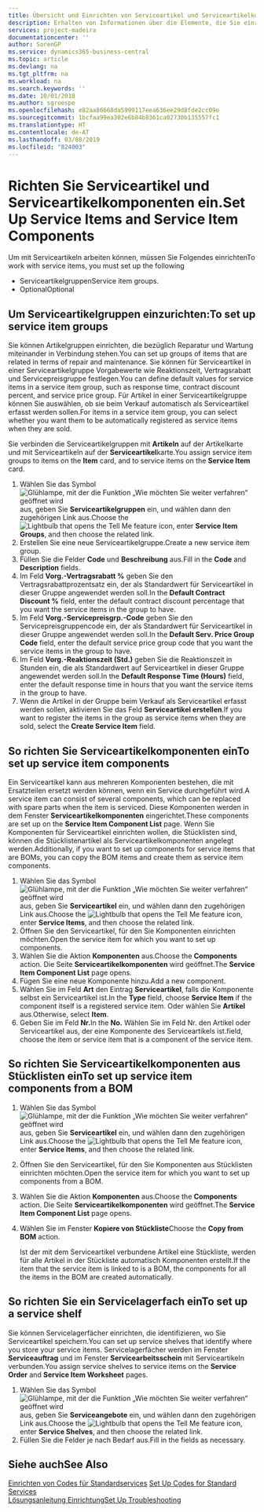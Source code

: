 ```yaml
---
title: Übersicht und Einrichten von Serviceartikel und Serviceartikelkomponenten  | Microsoft Docs
description: Erhalten von Informationen über die Elemente, die Sie einrichten müssen, bevor Sie Serviceartikel, einschließlich Vorgabewerte wie Reaktionszeit, Vertragsrabatt, und Servicepreisgruppen verwenden können.
services: project-madeira
documentationcenter: ''
author: SorenGP
ms.service: dynamics365-business-central
ms.topic: article
ms.devlang: na
ms.tgt_pltfrm: na
ms.workload: na
ms.search.keywords: ''
ms.date: 10/01/2018
ms.author: sgroespe
ms.openlocfilehash: e82aa86668da5999117eea636ee29d8fde2cc09e
ms.sourcegitcommit: 1bcfaa99ea302e6b84b8361ca02730b135557fc1
ms.translationtype: HT
ms.contentlocale: de-AT
ms.lasthandoff: 03/08/2019
ms.locfileid: "824003"
---
```

# <a name="set-up-service-items-and-service-item-components"></a><span data-ttu-id="3b36b-103">Richten Sie Serviceartikel und Serviceartikelkomponenten ein.</span><span class="sxs-lookup"><span data-stu-id="3b36b-103">Set Up Service Items and Service Item Components</span></span>
<span data-ttu-id="3b36b-104">Um mit Serviceartikeln arbeiten können, müssen Sie Folgendes einrichten</span><span class="sxs-lookup"><span data-stu-id="3b36b-104">To work with service items, you must set up the following</span></span>

* <span data-ttu-id="3b36b-105">Serviceartikelgruppen</span><span class="sxs-lookup"><span data-stu-id="3b36b-105">Service item groups.</span></span>
* <span data-ttu-id="3b36b-106">Optional</span><span class="sxs-lookup"><span data-stu-id="3b36b-106">Optional</span></span>

## <a name="to-set-up-service-item-groups"></a><span data-ttu-id="3b36b-107">Um Serviceartikelgruppen einzurichten:</span><span class="sxs-lookup"><span data-stu-id="3b36b-107">To set up service item groups</span></span>
<span data-ttu-id="3b36b-108">Sie können Artikelgruppen einrichten, die bezüglich Reparatur und Wartung miteinander in Verbindung stehen.</span><span class="sxs-lookup"><span data-stu-id="3b36b-108">You can set up groups of items that are related in terms of repair and maintenance.</span></span> <span data-ttu-id="3b36b-109">Sie können für Serviceartikel in einer Serviceartikelgruppe Vorgabewerte wie Reaktionszeit, Vertragsrabatt und Servicepreisgruppe festlegen.</span><span class="sxs-lookup"><span data-stu-id="3b36b-109">You can define default values for service items in a service item group, such as response time, contract discount percent, and service price group.</span></span> <span data-ttu-id="3b36b-110">Für Artikel in einer Serviceartikelgruppe können Sie auswählen, ob sie beim Verkauf automatisch als Serviceartikel erfasst werden sollen.</span><span class="sxs-lookup"><span data-stu-id="3b36b-110">For items in a service item group, you can select whether you want them to be automatically registered as service items when they are sold.</span></span>  

<span data-ttu-id="3b36b-111">Sie verbinden die Serviceartikelgruppen mit **Artikeln** auf der Artikelkarte und mit Serviceartikeln auf der **Serviceartikel**karte.</span><span class="sxs-lookup"><span data-stu-id="3b36b-111">You assign service item groups to items on the **Item** card, and to service items on the **Service Item** card.</span></span>  

1. <span data-ttu-id="3b36b-112">Wählen Sie das Symbol ![Glühlampe, mit der die Funktion „Wie möchten Sie weiter verfahren“ geöffnet wird](media/ui-search/search_small.png "Wie möchten Sie weiter verfahren?") aus, geben Sie **Serviceartikelgruppen** ein, und wählen dann den zugehörigen Link aus.</span><span class="sxs-lookup"><span data-stu-id="3b36b-112">Choose the ![Lightbulb that opens the Tell Me feature](media/ui-search/search_small.png "Tell me what you want to do") icon, enter **Service Item Groups**, and then choose the related link.</span></span>  
2. <span data-ttu-id="3b36b-113">Erstellen Sie eine neue Serviceartikelgruppe.</span><span class="sxs-lookup"><span data-stu-id="3b36b-113">Create a new service item group.</span></span>  
3. <span data-ttu-id="3b36b-114">Füllen Sie die Felder **Code** und **Beschreibung** aus.</span><span class="sxs-lookup"><span data-stu-id="3b36b-114">Fill in the **Code** and **Description** fields.</span></span>  
4. <span data-ttu-id="3b36b-115">Im Feld **Vorg.-Vertragsrabatt %** geben Sie den Vertragsrabattprozentsatz ein, der als Standardwert für Serviceartikel in dieser Gruppe angewendet werden soll.</span><span class="sxs-lookup"><span data-stu-id="3b36b-115">In the **Default Contract Discount %** field, enter the default contract discount percentage that you want the service items in the group to have.</span></span>  
5. <span data-ttu-id="3b36b-116">Im Feld **Vorg.-Servicepreisgrp.-Code** geben Sie den Servicepreisgruppencode ein, der als Standardwert für Serviceartikel in dieser Gruppe angewendet werden soll.</span><span class="sxs-lookup"><span data-stu-id="3b36b-116">In the **Default Serv. Price Group Code** field, enter the default service price group code that you want the service items in the group to have.</span></span>  
6. <span data-ttu-id="3b36b-117">Im Feld **Vorg.-Reaktionszeit (Std.)** geben Sie die Reaktionszeit in Stunden ein, die als Standardwert auf Serviceartikel in dieser Gruppe angewendet werden soll.</span><span class="sxs-lookup"><span data-stu-id="3b36b-117">In the **Default Response Time (Hours)** field, enter the default response time in hours that you want the service items in the group to have.</span></span>  
7. <span data-ttu-id="3b36b-118">Wenn die Artikel in der Gruppe beim Verkauf als Serviceartikel erfasst werden sollen, aktivieren Sie das Feld **Serviceartikel erstellen**.</span><span class="sxs-lookup"><span data-stu-id="3b36b-118">If you want to register the items in the group as service items when they are sold, select the **Create Service Item** field.</span></span>  

## <a name="to-set-up-service-item-components"></a><span data-ttu-id="3b36b-119">So richten Sie Serviceartikelkomponenten ein</span><span class="sxs-lookup"><span data-stu-id="3b36b-119">To set up service item components</span></span>
<span data-ttu-id="3b36b-120">Ein Serviceartikel kann aus mehreren Komponenten bestehen, die mit Ersatzteilen ersetzt werden können, wenn ein Service durchgeführt wird.</span><span class="sxs-lookup"><span data-stu-id="3b36b-120">A service item can consist of several components, which can be replaced with spare parts when the item is serviced.</span></span> <span data-ttu-id="3b36b-121">Diese Komponenten werden in dem Fenster **Serviceartikelkomponenten** eingerichtet.</span><span class="sxs-lookup"><span data-stu-id="3b36b-121">These components are set up on the **Service Item Component List** page.</span></span> <span data-ttu-id="3b36b-122">Wenn Sie Komponenten für Serviceartikel einrichten wollen, die Stücklisten sind, können die Stücklistenartikel als Serviceartikelkomponenten angelegt werden.</span><span class="sxs-lookup"><span data-stu-id="3b36b-122">Additionally, if you want to set up components for service items that are BOMs, you can copy the BOM items and create them as service item components.</span></span>

1. <span data-ttu-id="3b36b-123">Wählen Sie das Symbol ![Glühlampe, mit der die Funktion „Wie möchten Sie weiter verfahren“ geöffnet wird](media/ui-search/search_small.png "Wie möchten Sie weiter verfahren?") aus, geben Sie **Serviceartikel** ein, und wählen dann den zugehörigen Link aus.</span><span class="sxs-lookup"><span data-stu-id="3b36b-123">Choose the ![Lightbulb that opens the Tell Me feature](media/ui-search/search_small.png "Tell me what you want to do") icon, enter **Service Items**, and then choose the related link.</span></span>
2. <span data-ttu-id="3b36b-124">Öffnen Sie den Serviceartikel, für den Sie Komponenten einrichten möchten.</span><span class="sxs-lookup"><span data-stu-id="3b36b-124">Open the service item for which you want to set up components.</span></span>  
3. <span data-ttu-id="3b36b-125">Wählen Sie die Aktion **Komponenten** aus.</span><span class="sxs-lookup"><span data-stu-id="3b36b-125">Choose the **Components** action.</span></span> <span data-ttu-id="3b36b-126">Die Seite **Serviceartikelkomponenten** wird geöffnet.</span><span class="sxs-lookup"><span data-stu-id="3b36b-126">The **Service Item Component List** page opens.</span></span>  
4. <span data-ttu-id="3b36b-127">Fügen Sie eine neue Komponente hinzu.</span><span class="sxs-lookup"><span data-stu-id="3b36b-127">Add a new component.</span></span>  
5. <span data-ttu-id="3b36b-128">Wählen Sie im Feld **Art** den Eintrag **Serviceartikel**, falls die Komponente selbst ein Serviceartikel ist.</span><span class="sxs-lookup"><span data-stu-id="3b36b-128">In the **Type** field, choose **Service Item** if the component itself is a registered service item.</span></span> <span data-ttu-id="3b36b-129">Oder wählen Sie **Artikel** aus.</span><span class="sxs-lookup"><span data-stu-id="3b36b-129">Otherwise, select **Item**.</span></span>  
6. <span data-ttu-id="3b36b-130">Geben Sie im Feld **Nr.**</span><span class="sxs-lookup"><span data-stu-id="3b36b-130">In the **No.**</span></span> <span data-ttu-id="3b36b-131">Wählen Sie im Feld Nr. den Artikel oder Serviceartikel aus, der eine Komponente des Serviceartikels ist.</span><span class="sxs-lookup"><span data-stu-id="3b36b-131">field, choose the item or service item that is a component of the service item.</span></span>  

## <a name="to-set-up-service-item-components-from-a-bom"></a><span data-ttu-id="3b36b-132">So richten Sie Serviceartikelkomponenten aus Stücklisten ein</span><span class="sxs-lookup"><span data-stu-id="3b36b-132">To set up service item components from a BOM</span></span>
1.  <span data-ttu-id="3b36b-133">Wählen Sie das Symbol ![Glühlampe, mit der die Funktion „Wie möchten Sie weiter verfahren“ geöffnet wird](media/ui-search/search_small.png "Wie möchten Sie weiter verfahren?") aus, geben Sie **Serviceartikel** ein, und wählen dann den zugehörigen Link aus.</span><span class="sxs-lookup"><span data-stu-id="3b36b-133">Choose the ![Lightbulb that opens the Tell Me feature](media/ui-search/search_small.png "Tell me what you want to do") icon, enter **Service Items**, and then choose the related link.</span></span>  
2. <span data-ttu-id="3b36b-134">Öffnen Sie den Serviceartikel, für den Sie Komponenten aus Stücklisten einrichten möchten.</span><span class="sxs-lookup"><span data-stu-id="3b36b-134">Open the service item for which you want to set up components from a BOM.</span></span>  
3. <span data-ttu-id="3b36b-135">Wählen Sie die Aktion **Komponenten** aus.</span><span class="sxs-lookup"><span data-stu-id="3b36b-135">Choose the **Components** action.</span></span> <span data-ttu-id="3b36b-136">Die Seite **Serviceartikelkomponenten** wird geöffnet.</span><span class="sxs-lookup"><span data-stu-id="3b36b-136">The **Service Item Component List** page opens.</span></span>  
4. <span data-ttu-id="3b36b-137">Wählen Sie im Fenster **Kopiere von Stückliste**</span><span class="sxs-lookup"><span data-stu-id="3b36b-137">Choose the **Copy from BOM** action.</span></span>  

    <span data-ttu-id="3b36b-138">Ist der mit dem Serviceartikel verbundene Artikel eine Stückliste, werden für alle Artikel in der Stückliste automatisch Komponenten erstellt.</span><span class="sxs-lookup"><span data-stu-id="3b36b-138">If the item that the service item is linked to is a BOM, the components for all the items in the BOM are created automatically.</span></span>  

## <a name="to-set-up-a-service-shelf"></a><span data-ttu-id="3b36b-139">So richten Sie ein Servicelagerfach ein</span><span class="sxs-lookup"><span data-stu-id="3b36b-139">To set up a service shelf</span></span>
<span data-ttu-id="3b36b-140">Sie können Servicelagerfächer einrichten, die identifizieren, wo Sie Serviceartikel speichern.</span><span class="sxs-lookup"><span data-stu-id="3b36b-140">You can set up service shelves that identify where you store your service items.</span></span> <span data-ttu-id="3b36b-141">Servicelagerfächer werden im Fenster **Serviceauftrag** und im Fenster **Servicearbeitsschein** mit Serviceartikeln verbunden.</span><span class="sxs-lookup"><span data-stu-id="3b36b-141">You assign service shelves to service items on the **Service Order** and **Service Item Worksheet** pages.</span></span>  

1. <span data-ttu-id="3b36b-142">Wählen Sie das Symbol ![Glühlampe, mit der die Funktion „Wie möchten Sie weiter verfahren“ geöffnet wird](media/ui-search/search_small.png "Wie möchten Sie weiter verfahren?") aus, geben Sie **Serviceangebote** ein, und wählen dann den zugehörigen Link aus.</span><span class="sxs-lookup"><span data-stu-id="3b36b-142">Choose the ![Lightbulb that opens the Tell Me feature](media/ui-search/search_small.png "Tell me what you want to do") icon, enter **Service Shelves**, and then choose the related link.</span></span>
2. <span data-ttu-id="3b36b-143">Füllen Sie die Felder je nach Bedarf aus.</span><span class="sxs-lookup"><span data-stu-id="3b36b-143">Fill in the fields as necessary.</span></span>

## <a name="see-also"></a><span data-ttu-id="3b36b-144">Siehe auch</span><span class="sxs-lookup"><span data-stu-id="3b36b-144">See Also</span></span>
<span data-ttu-id="3b36b-145">[Einrichten von Codes für Standardservices](service-how-setup-service-coding.md) </span><span class="sxs-lookup"><span data-stu-id="3b36b-145">[Set Up Codes for Standard Services](service-how-setup-service-coding.md) </span></span>  
[<span data-ttu-id="3b36b-146">Lösungsanleitung Einrichtung</span><span class="sxs-lookup"><span data-stu-id="3b36b-146">Set Up Troubleshooting</span></span>](service-how-setup-troubleshooting.md)
